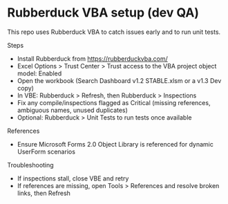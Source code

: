 # Rubberduck VBA setup (dev QA)

This repo uses Rubberduck VBA to catch issues early and to run unit tests.

Steps
- Install Rubberduck from https://rubberduckvba.com/
- Excel Options > Trust Center > Trust access to the VBA project object model: Enabled
- Open the workbook (Search Dashboard v1.2 STABLE.xlsm or a v1.3 Dev copy)
- In VBE: Rubberduck > Refresh, then Rubberduck > Inspections
- Fix any compile/inspections flagged as Critical (missing references, ambiguous names, unused duplicates)
- Optional: Rubberduck > Unit Tests to run tests once available

References
- Ensure Microsoft Forms 2.0 Object Library is referenced for dynamic UserForm scenarios

Troubleshooting
- If inspections stall, close VBE and retry
- If references are missing, open Tools > References and resolve broken links, then Refresh